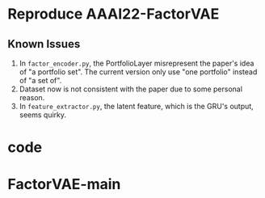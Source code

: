 # Reproduce AAAI22-FactorVAE

## Known Issues

1. In `factor_encoder.py`, the PortfolioLayer misrepresent the paper's idea of "a portfolio set". The current version only use "one portfolio" instead of "a set of".
2. Dataset now is not consistent with the paper due to some personal reason.
3. In `feature_extractor.py`, the latent feature, which is the GRU's output, seems quirky.
# code
# FactorVAE-main
